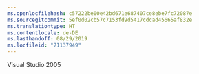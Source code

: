 ```yaml
---
ms.openlocfilehash: c57222be00e42bd671e687407ce8ebe7fc72087e
ms.sourcegitcommit: 5ef0d02cb57c7153fd9d5417cdcad45665af832e
ms.translationtype: HT
ms.contentlocale: de-DE
ms.lasthandoff: 08/29/2019
ms.locfileid: "71137949"
---
```

Visual Studio 2005